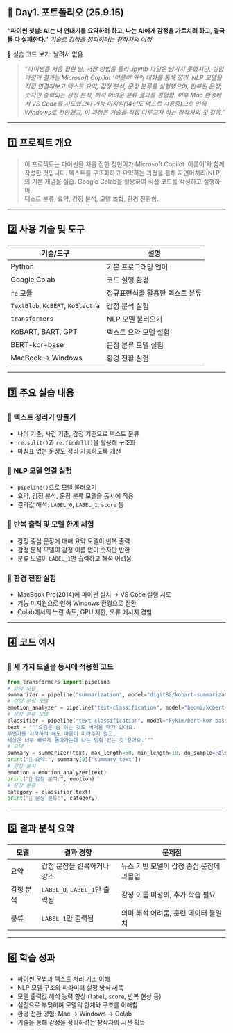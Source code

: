 ## 📘 Day1. 포트폴리오 (25.9.15)
**“파이썬 첫날: AI는 내 연대기를 요약하려 하고, 나는 AI에게 감정을 가르치려 하고, 결국 둘 다 실패한다.”** 
_기술로 감정을 정리하려는 창작자의 여정_

📂 실습 코드 보기: 날려서 없음.
> _“파이썬을 처음 접한 날, 저장 방법을 몰라 .ipynb 파일은 남기지 못했지만, 실험 과정과 결과는 Microsoft Copilot ‘이롯이’와의 대화를 통해 정리.
NLP 모델을 직접 연결해보고 텍스트 요약, 감정 분석, 문장 분류를 실험했으며, 반복된 문장, 숫자만 출력되는 감정 분석, 해석 어려운 분류 결과를 경험함.
이후 Mac 환경에서 VS Code를 시도했으나 기능 미지원(14년도 맥프로 사용중)으로 인해 Windows로 전환했고, 이 과정은 기술을 직접 다루고자 하는 창작자의 첫 걸음.”_

---
## 1️⃣ 프로젝트 개요
> 이 프로젝트는 파이썬을 처음 접한 정현이가 Microsoft Copilot ‘이롯이’와 함께 작성한 것입니다.
> 텍스트를 구조화하고 요약하는 과정을 통해 자연어처리(NLP)의 기본 개념을 실습.
> Google Colab을 활용하여 직접 코드를 작성하고 실행하며,  
> 텍스트 분류, 요약, 감정 분석, 모델 조합, 환경 전환함.
 
---
## 2️⃣ 사용 기술 및 도구
| 기술/도구 | 설명 |
|-----------|------|
| Python | 기본 프로그래밍 언어 |
| Google Colab | 코드 실행 환경 |
| `re` 모듈 | 정규표현식을 활용한 텍스트 분류 |
| `TextBlob`, `KcBERT`, `KoElectra` | 감정 분석 실험 |
| `transformers` | NLP 모델 불러오기 |
| KoBART, BART, GPT | 텍스트 요약 모델 실험 |
| BERT-kor-base | 문장 분류 모델 실험 |
| MacBook → Windows | 환경 전환 실험 |
---
## 3️⃣ 주요 실습 내용
### 🔹 텍스트 정리기 만들기
- 나이 기준, 사건 기준, 감정 기준으로 텍스트 분류
- `re.split()`과 `re.findall()`을 활용해 구조화
- 마침표 없는 문장도 정리 가능하도록 개선
### 🔹 NLP 모델 연결 실험
- `pipeline()`으로 모델 불러오기
- 요약, 감정 분석, 문장 분류 모델을 동시에 적용
- 결과값 해석: `LABEL_0`, `LABEL_1`, `score` 등
### 🔹 반복 출력 및 모델 한계 체험
- 감정 중심 문장에 대해 요약 모델이 반복 출력
- 감정 분석 모델이 감정 이름 없이 숫자만 반환
- 분류 모델이 `LABEL_1`만 출력하고 해석 어려움
### 🔹 환경 전환 실험
- MacBook Pro(2014)에 파이썬 설치 → VS Code 실행 시도
- 기능 미지원으로 인해 Windows 환경으로 전환
- Colab에서의 느린 속도, GPU 제한, 오류 메시지 경험
---
## 4️⃣ 코드 예시
### 📌 세 가지 모델을 동시에 적용한 코드
```python
from transformers import pipeline
# 요약 모델
summarizer = pipeline("summarization", model="digit82/kobart-summarization")
# 감정 분석 모델
emotion_analyzer = pipeline("text-classification", model="beomi/kcbert-base")
# 문장 분류 모델
classifier = pipeline("text-classification", model="kykim/bert-kor-base")
text = """요즘은 숨 쉬는 것도 버거울 때가 있어요.
무언가를 시작하려 해도 마음이 따라주지 않고,
세상은 너무 빠르게 돌아가는데 나는 멈춰 있는 것 같아요."""
# 요약
summary = summarizer(text, max_length=50, min_length=10, do_sample=False)
print("📝 요약:", summary[0]['summary_text'])
# 감정 분석
emotion = emotion_analyzer(text)
print("💬 감정 분석:", emotion)
# 문장 분류
category = classifier(text)
print("📂 문장 분류:", category)
```
---
## 5️⃣ 결과 분석 요약
| 모델 | 결과 경향 | 문제점 |
|------|-----------|--------|
| 요약 | 감정 문장을 반복하거나 강조 | 뉴스 기반 모델이 감정 중심 문장에 과몰입 |
| 감정 분석 | `LABEL_0`, `LABEL_1`만 출력됨 | 감정 이름 미정의, 추가 학습 필요 |
| 분류 | `LABEL_1`만 출력됨 | 의미 해석 어려움, 훈련 데이터 불일치 |
---
## 6️⃣ 학습 성과
- 파이썬 문법과 텍스트 처리 기초 이해  
- NLP 모델 구조와 파라미터 설정 방식 체득  
- 모델 출력값 해석 능력 향상 (`label`, `score`, 반복 현상 등)  
- 실전으로 부딪히며 모델의 한계와 구조를 이해함  
- 환경 전환 경험: Mac → Windows → Colab  
- 기술을 통해 감정을 정리하려는 창작자의 시선 획득

